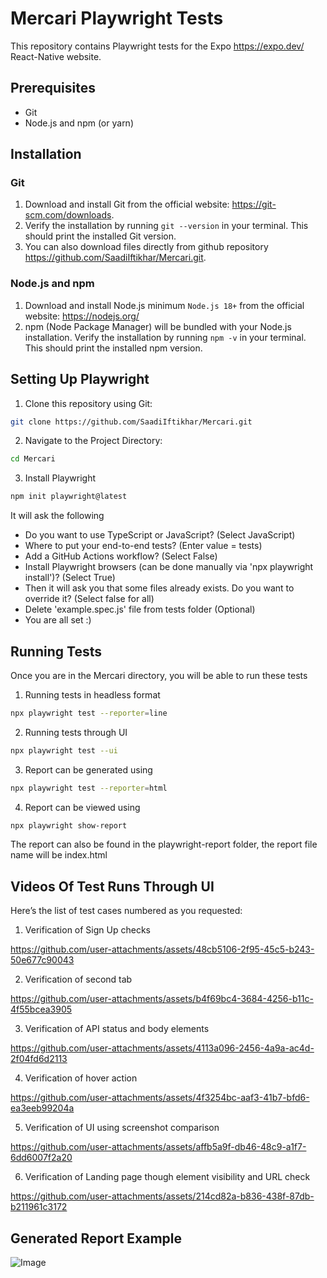 # Mercari Playwright Tests

This repository contains Playwright tests for the Expo https://expo.dev/ React-Native website.

## Prerequisites

* Git
* Node.js and npm (or yarn)

## Installation

### Git

1. Download and install Git from the official website: https://git-scm.com/downloads.
2. Verify the installation by running `git --version` in your terminal. This should print the installed Git version.
3. You can also download files directly from github repository https://github.com/SaadiIftikhar/Mercari.git.

### Node.js and npm

1. Download and install Node.js minimum `Node.js 18+` from the official website: https://nodejs.org/
2. npm (Node Package Manager) will be bundled with your Node.js installation. Verify the installation by running `npm -v` in your terminal. This should print the installed npm version.

## Setting Up Playwright

1. Clone this repository using Git:

```bash
git clone https://github.com/SaadiIftikhar/Mercari.git
```

2. Navigate to the Project Directory:

```bash
cd Mercari
```

3. Install Playwright

```bash
npm init playwright@latest
```
It will ask the following
  * Do you want to use TypeScript or JavaScript? (Select JavaScript)
  * Where to put your end-to-end tests? (Enter value = tests)
  * Add a GitHub Actions workflow? (Select False)
  * Install Playwright browsers (can be done manually via 'npx playwright install')? (Select True)
  * Then it will ask you that some files already exists. Do you want to override it? (Select false for all)
  * Delete 'example.spec.js' file from tests folder (Optional) 
  * You are all set :)


## Running Tests
Once you are in the Mercari directory, you will be able to run these tests

1. Running tests in headless format

```bash
npx playwright test --reporter=line
```

2. Running tests through UI

```bash
npx playwright test --ui
```

3. Report can be generated using

```bash
npx playwright test --reporter=html
```

4. Report can be viewed using 
```bash
npx playwright show-report
```

The report can also be found in the playwright-report folder, the report file name will be index.html

## Videos Of Test Runs Through UI

Here’s the list of test cases numbered as you requested:

1. Verification of Sign Up checks

https://github.com/user-attachments/assets/48cb5106-2f95-45c5-b243-50e677c90043

2. Verification of second tab

https://github.com/user-attachments/assets/b4f69bc4-3684-4256-b11c-4f55bcea3905


3. Verification of API status and body elements

https://github.com/user-attachments/assets/4113a096-2456-4a9a-ac4d-2f04fd6d2113


4. Verification of hover action

https://github.com/user-attachments/assets/4f3254bc-aaf3-41b7-bfd6-ea3eeb99204a


5. Verification of UI using screenshot comparison

https://github.com/user-attachments/assets/affb5a9f-db46-48c9-a1f7-6dd6007f2a20


6. Verification of Landing page though element visibility and URL check

https://github.com/user-attachments/assets/214cd82a-b836-438f-87db-b211961c3172

## Generated Report Example

  ![Image](https://github.com/user-attachments/assets/9944e587-b83d-414e-a24e-24631b92f5d4)



